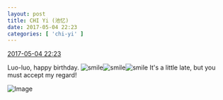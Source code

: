 ```yaml
---
layout: post
title: CHI Yi (池忆)
date: 2017-05-04 22:23
categories: [ 'chi-yi' ]
---
```


<div class="weibo-info">
  <a href="http://weibo.com/6117581836/F1B5R9WU0">2017-05-04 22:23</a>
</div>

Luo-luo, happy birthday. ![smile](http://img.t.sinajs.cn/t4/appstyle/expression/ext/normal/5c/huanglianwx_org.gif)![smile](http://img.t.sinajs.cn/t4/appstyle/expression/ext/normal/5c/huanglianwx_org.gif)![smile](http://img.t.sinajs.cn/t4/appstyle/expression/ext/normal/5c/huanglianwx_org.gif) It's a little late, but you must accept my regard! 

<!-- more -->

![Image](http://wx3.sinaimg.cn/mw690/006G0KuMgy1ff9oykr53sj30k20zkjts.jpg)
